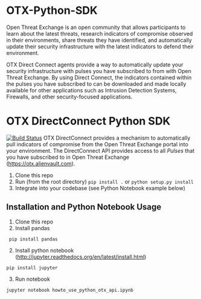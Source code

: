 # OTX-Python-SDK
Open Threat Exchange is an open community that allows participants to learn about the latest threats, research indicators of compromise observed in their environments, share threats they have identified, and automatically update their security infrastructure with the latest indicators to defend their environment.

OTX Direct Connect agents provide a way to automatically update your security infrastructure with pulses you have subscribed to from with Open Threat Exchange. By using Direct Connect, the indicators contained within the pulses you have subscribed to can be downloaded and made locally available for other applications such as Intrusion Detection Systems, Firewalls, and other security-focused applications.


# OTX DirectConnect Python SDK
[![Build Status](https://travis-ci.org/AlienVault-Labs/OTX-Python-SDK.svg)](https://travis-ci.org/AlienVault-Labs/OTX-Python-SDK)
OTX DirectConnect provides a mechanism to automatically pull indicators of compromise from the Open Threat Exchange portal into your environment.  The DirectConnect API provides access to all _Pulses_ that you have subscribed to in Open Threat Exchange (https://otx.alienvault.com).

1. Clone this repo
2. Run (from the root directory)   ``` pip install . ```   or ``` python setup.py install ```
3. Integrate into your codebase (see Python Notebook example below)


## Installation and Python Notebook Usage
1. Clone this repo
2. Install pandas 

``` pip install pandas```

2. Install python notebook (http://jupyter.readthedocs.org/en/latest/install.html) 

``` pip install jupyter ```

3. Run notebook

```jupyter notebook howto_use_python_otx_api.ipynb```

